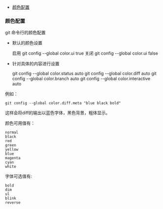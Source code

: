 
  - [颜色配置](#config_color)      
  

### <a id="config_color">颜色配置</a>
git 命令行的颜色配置

* 默认的颜色设置

    启用 git config --global color.ui true
    关闭 git config --global color.ui false

* 针对具体的内容进行设置

    git config --global color.status auto 
    git config --global color.diff auto 
    git config --global color.branch auto 
    git config --global color.interactive auto

例如：

    git config --global color.diff.meta "blue black bold"
这样会将diff的输出以蓝色字体，黑色背景，粗体显示。

颜色可用值有：

    normal
    black
    red
    green
    yellow
    blue
    magenta
    cyan
    white

字体可选值有:

    bold
    dim
    ul
    blink
    reverse

